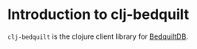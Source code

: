 # Introduction to clj-bedquilt

`clj-bedquilt` is the clojure client library for
[BedquiltDB](http://bedquiltdb.github.io).
